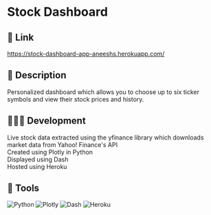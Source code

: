 # Stock Dashboard

## 🔗 Link 
https://stock-dashboard-app-aneeshs.herokuapp.com/

## 📜 Description
Personalized dashboard which allows you to choose up to six ticker symbols and view their stock prices and history.

## 🧑🏽‍💻 Development
Live stock data extracted using the yfinance library which downloads market data from Yahoo! Finance's API\
Created using Plotly in Python\
Displayed using Dash\
Hosted using Heroku

## 🔨 Tools
![Python](https://img.shields.io/badge/python-3670A0?style=for-the-badge&logo=python&logoColor=ffdd54)
![Plotly](https://img.shields.io/badge/Plotly-%233F4F75.svg?style=for-the-badge&logo=plotly&logoColor=white)
![Dash](https://img.shields.io/badge/dash-008DE4?style=for-the-badge&logo=dash&logoColor=white)
![Heroku](https://img.shields.io/badge/heroku-%23430098.svg?style=for-the-badge&logo=heroku&logoColor=white)


